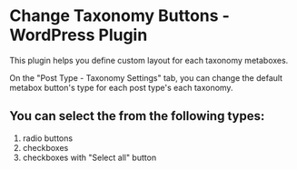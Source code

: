 # Change Taxonomy Buttons - WordPress Plugin 

This plugin helps you define custom layout for each taxonomy metaboxes.

On the "Post Type - Taxonomy Settings" tab, you can change the default metabox button's type for each post type's each taxonomy.

## You can select the from the following types:

1.  radio buttons
2.  checkboxes
3.  checkboxes with "Select all" button